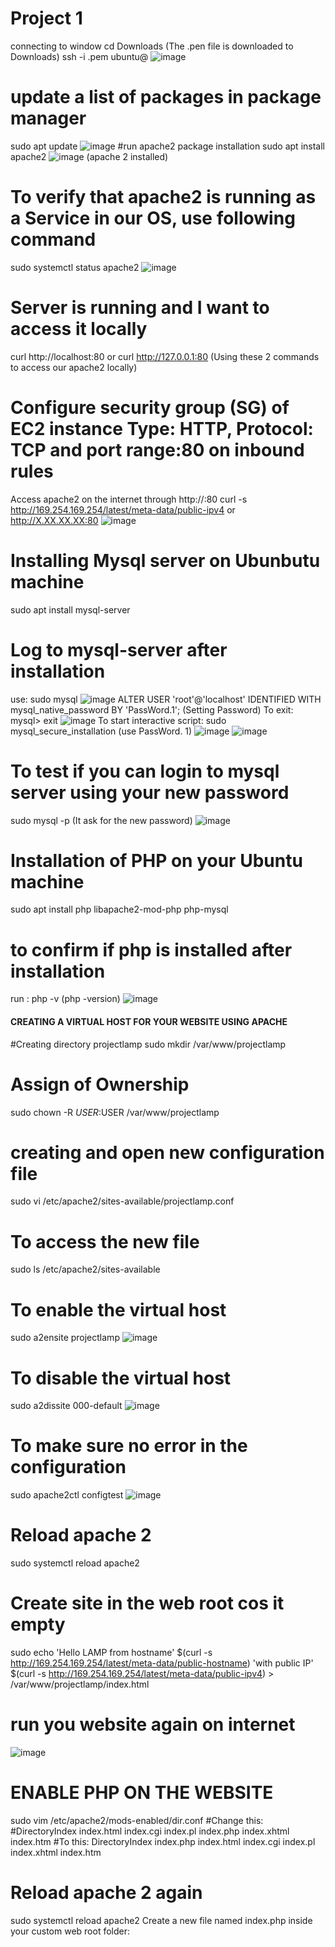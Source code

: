 # Project 1
connecting to window
cd Downloads (The .pen file is downloaded to Downloads)
ssh -i <private-key-name>.pem ubuntu@<Public-IP-address>
![image](https://user-images.githubusercontent.com/53397202/189669747-47f82c55-85c8-4e9d-b0ae-7fffdf0daebd.png)
# update a list of packages in package manager
sudo apt update
![image](https://user-images.githubusercontent.com/53397202/189671645-a8134b8e-d497-479f-891c-3ac6c961f93a.png)
#run apache2 package installation
sudo apt install apache2
  ![image](https://user-images.githubusercontent.com/53397202/189672099-3085c642-81c5-454c-a6a6-223c44e7043e.png) (apache 2 installed)
# To verify that apache2 is running as a Service in our OS, use following command
sudo systemctl status apache2
![image](https://user-images.githubusercontent.com/53397202/189672645-432f4f5c-f294-4bb3-8d1e-460cab613264.png)
# Server is running and I want to access it locally
  curl http://localhost:80 or curl http://127.0.0.1:80 (Using these 2 commands to access our apache2 locally)
# Configure security group (SG) of EC2 instance Type: HTTP, Protocol: TCP and port range:80 on inbound rules
Access apache2 on the internet through http://<Public-IP-Address>:80 curl -s http://169.254.169.254/latest/meta-data/public-ipv4
or  http://X.XX.XX.XX:80
![image](https://user-images.githubusercontent.com/53397202/189676341-57db58c5-383a-42a1-9ae3-53bf6395e7c1.png)
# Installing Mysql server on Ubunbutu machine
  sudo apt install mysql-server
 # Log to mysql-server after installation
 use: sudo mysql
 ![image](https://user-images.githubusercontent.com/53397202/189679661-d846f938-757b-4ba7-82a4-7d909b2dd6d3.png)
ALTER USER 'root'@'localhost' IDENTIFIED WITH mysql_native_password BY 'PassWord.1'; (Setting Password)
  To exit: mysql> exit
 ![image](https://user-images.githubusercontent.com/53397202/189680575-61002d17-a972-4261-924e-e1b837d8e871.png)
 To start interactive script: sudo mysql_secure_installation (use PassWord. 1)
 ![image](https://user-images.githubusercontent.com/53397202/189683349-44751bd8-b65e-424a-91e7-fc31f3a7b263.png)
![image](https://user-images.githubusercontent.com/53397202/189684094-31c9ff00-14b5-4c66-a274-09836fbc7750.png)
# To test if you can login to mysql server using your new password
  sudo mysql -p (It ask for the new password)
 ![image](https://user-images.githubusercontent.com/53397202/189684784-558dee68-3b02-4988-a318-132861544fee.png)
# Installation of PHP on your Ubuntu machine
  sudo apt install php libapache2-mod-php php-mysql
  # to confirm if php is installed after installation
  run : php -v (php -version)
  ![image](https://user-images.githubusercontent.com/53397202/189686040-649f8f6b-4e1e-446b-a200-ad8991b2733e.png)

  #### CREATING A VIRTUAL HOST FOR YOUR WEBSITE USING APACHE
  #Creating directory projectlamp
  sudo mkdir /var/www/projectlamp
  # Assign of Ownership
  sudo chown -R $USER:$USER /var/www/projectlamp
  # creating and open new configuration file
  sudo vi /etc/apache2/sites-available/projectlamp.conf
  # To access the new file
  sudo ls /etc/apache2/sites-available
  # To enable the virtual host
  sudo a2ensite projectlamp
  ![image](https://user-images.githubusercontent.com/53397202/189688815-faa0c8b3-09b7-44a0-92c7-396521f0dd91.png)
  # To disable the virtual host
  sudo a2dissite 000-default
![image](https://user-images.githubusercontent.com/53397202/189689258-3e664878-c779-4183-875c-1e1dbbedfd24.png)
  # To make sure no error in the configuration
  sudo apache2ctl configtest
  ![image](https://user-images.githubusercontent.com/53397202/189689606-1fee18aa-da1c-4219-8a27-b0ecae7f430a.png)
  # Reload apache 2
  sudo systemctl reload apache2
  # Create site in the web root cos it empty
sudo echo 'Hello LAMP from hostname' $(curl -s http://169.254.169.254/latest/meta-data/public-hostname) 'with public IP' $(curl -s http://169.254.169.254/latest/meta-data/public-ipv4) > /var/www/projectlamp/index.html 
  # run you website again on internet
  ![image](https://user-images.githubusercontent.com/53397202/189690874-2ebcfc10-01bb-4cfe-8b5d-b42b21253a34.png)
# ENABLE PHP ON THE WEBSITE
sudo vim /etc/apache2/mods-enabled/dir.conf
<IfModule mod_dir.c>
        #Change this:
        #DirectoryIndex index.html index.cgi index.pl index.php index.xhtml index.htm
        #To this:
        DirectoryIndex index.php index.html index.cgi index.pl index.xhtml index.htm
</IfModule>
  # Reload apache 2 again
  sudo systemctl reload apache2
  Create a new file named index.php inside your custom web root folder:
  <?php
phpinfo();

![image](https://user-images.githubusercontent.com/53397202/191023247-df5abf40-1a86-4079-a18d-b49c403b4af0.png)



# Remove PHP file
sudo rm /var/www/projectlamp/index.php



